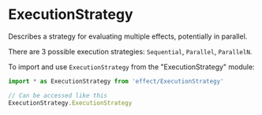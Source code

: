 # ExecutionStrategy

Describes a strategy for evaluating multiple effects, potentially in
parallel.

There are 3 possible execution strategies: `Sequential`, `Parallel`,
`ParallelN`.

To import and use `ExecutionStrategy` from the "ExecutionStrategy" module:

```ts
import * as ExecutionStrategy from 'effect/ExecutionStrategy'

// Can be accessed like this
ExecutionStrategy.ExecutionStrategy
```
